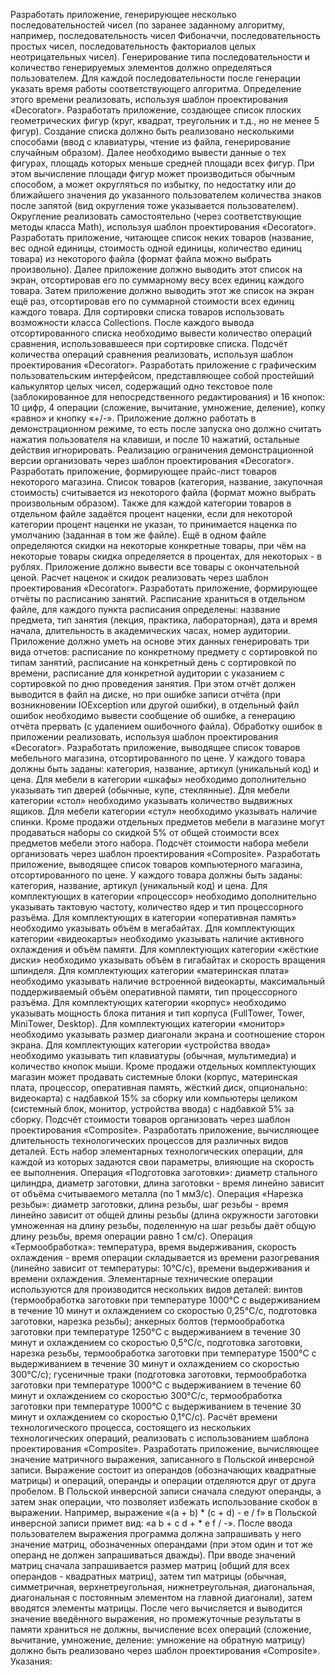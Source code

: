 Разработать приложение, генерирующее несколько последовательностей чисел (по заранее заданному алгоритму, например, последовательность чисел Фибоначчи, последовательность простых чисел, последовательность факториалов целых неотрицательных чисел). Генерирование типа последовательности и количество генерируемых элементов должно определяться пользователем. Для каждой последовательности после генерации указать время работы соответствующего алгоритма. Определение этого времени реализовать, используя шаблон проектирования «Decorator».
Разработать приложение, создающее список плоских геометрических фигур (круг, квадрат, треугольник и т.д., но не менее 5 фигур). Создание списка должно быть реализовано несколькими способами (ввод с клавиатуры, чтение из файла, генерирование случайным образом). Далее необходимо вывести данные о тех фигурах, площадь которых меньше средней площади всех фигур. При этом вычисление площади фигур может производиться обычным способом, а может округляться по избытку, по недостатку или до ближайшего значения до указанного пользователем количества знаков после запятой (вид округления тоже указывается пользователем). Округление реализовать самостоятельно (через соответствующие методы класса Math), используя шаблон проектирования «Decorator».
Разработать приложение, читающее список неких товаров (название, вес одной единицы, стоимость одной единицы, количество единиц товара) из некоторого файла (формат файла можно выбрать произвольно). Далее приложение должно выводить этот список на экран, отсортировав его по суммарному весу всех единиц каждого товара. Затем приложение должно выводить этот же список на экран ещё раз, отсортировав его по суммарной стоимости всех единиц каждого товара. Для сортировки списка товаров использовать возможности класса Collections. После каждого вывода отсортированного списка необходимо вывести количество операций сравнения, использовавшееся при сортировке списка. Подсчёт количества операций сравнения реализовать, используя шаблон проектирования «Decorator».
Разработать приложение с графическим пользовательским интерфейсом, представляющее собой простейший калькулятор целых чисел, содержащий одно текстовое поле (заблокированное для непосредственного редактирования) и 16 кнопок: 10 цифр, 4 операции (сложение, вычитание, умножение, деление), копку «равно» и кнопку «+/-». Приложение должно работать в демонстрационном режиме, то есть после запуска оно должно считать нажатия пользователя на клавиши, и после 10 нажатий, остальные действия игнорировать. Реализацию ограничения демонстрационной версии организовать через шаблон проектирования «Decorator».
Разработать приложение, формирующее прайс-лист товаров некоторого магазина. Список товаров (категория, название, закупочная стоимость) считывается из некоторого файла (формат можно выбрать произвольным образом). Также для каждой категории товаров в отдельном файле задаётся процент наценки, если для некоторой категории процент наценки не указан, то принимается наценка по умолчанию (заданная в том же файле). Ещё в одном файле определяются скидки на некоторые конкретные товары, при чём на некоторые товары скидка определяется в процентах, для некоторых - в рублях. Приложение должно вывести все товары с окончательной ценой. Расчет наценок и скидок реализовать через шаблон проектирования «Decorator».
Разработать приложение, формирующее отчёты по расписанию занятий. Расписание храниться в отдельном файле, для каждого пункта расписания определены: название предмета, тип занятия (лекция, практика, лабораторная), дата и время начала, длительность в академических часах, номер аудитории. Приложение должно уметь на основе этих данных генерировать три вида отчетов: расписание по конкретному предмету с сортировкой по типам занятий, расписание на конкретный день с сортировкой по времени, расписание для конкретной аудитории с указанием с сортировкой по дню проведения занятия. При этом отчёт должен выводится в файл на диске, но при ошибке записи отчёта (при возникновении IOException или другой ошибки), в отдельный файл ошибок необходимо вывести сообщение об ошибке, а генерацию отчёта прервать (с удалением ошибочного файла). Обработку ошибок в приложении реализовать, используя шаблон проектирования «Decorator».
Разработать приложение, выводящее список товаров мебельного магазина, отсортированного по цене. У каждого товара должны быть заданы: категория, название, артикул (уникальный код) и цена. Для мебели в категории «шкафы» необходимо дополнительно указывать тип дверей (обычные, купе, стеклянные). Для мебели категории «стол» необходимо указывать количество выдвижных ящиков. Для мебели категории «стул» необходимо указывать наличие спинки. Кроме продажи отдельных предметов мебели в магазине могут продаваться наборы со скидкой 5% от общей стоимости всех предметов мебели этого набора. Подсчёт стоимости набора мебели организовать через шаблон проектирования «Composite».
Разработать приложение, выводящее список товаров компьютерного магазина, отсортированного по цене. У каждого товара должны быть заданы: категория, название, артикул (уникальный код) и цена. Для комплектующих в категории «процессор» необходимо дополнительно указывать тактовую частоту, количество ядер и тип процессорного разъёма. Для комплектующих в категории «оперативная память» необходимо указывать объём в мегабайтах. Для комплектующих категории «видеокарты» необходимо указывать наличие активного охлаждения и объём памяти. Для комплектующих категории «жёсткие диски» необходимо указывать объём в гигабайтах и скорость вращения шпинделя. Для комплектующих категории «материнская плата» необходимо указывать наличие встроенной видеокарты, максимальный поддерживаемый объём оперативной памяти, тип процессорного разъёма. Для комплектующих категории «корпус» необходимо указывать мощность блока питания и тип корпуса (FullTower, Tower, MiniTower, Desktop). Для комплектующих категории «монитор» необходимо указывать размер диагонали экрана и соотношение сторон экрана. Для комплектующих категории «устройства ввода» необходимо указывать тип клавиатуры (обычная, мультимедиа) и количество кнопок мыши. Кроме продажи отдельных комплектующих магазин может продавать системные блоки (корпус, материнская плата, процессор, оперативная память, жёсткий диск, опционально: видеокарта) с надбавкой 15% за сборку или компьютеры целиком (системный блок, монитор, устройства ввода) с надбавкой 5% за сборку. Подсчёт стоимости товаров организовать через шаблон проектирования «Composite».
Разработать приложение, вычисляющее длительность технологических процессов для различных видов деталей. Есть набор элементарных технологических операции, для каждой из которых задаются свои параметры, влияющие на скорость ее выполнения. Операция «Подготовка заготовки»: диаметр стального цилиндра, диаметр заготовки, длина заготовки - время линейно зависит от объёма считываемого металла (по 1 мм3/с). Операция «Нарезка резьбы»: диаметр заготовки, длина резьбы, шаг резьбы - время линейно зависит от общей длины резьбы (длина окружности заготовки умноженная на длину резьбы, поделенную на шаг резьбы даёт общую длину резьбы, время операции равно 1 см/с). Операция «Термообработка»: температура, время выдерживания, скорость охлаждения - время операции складывается из времени разогревания (линейно зависит от температуры: 10°C/с), времени выдерживания и времени охлаждения. Элементарные технические операции используются для производится нескольких видов деталей: винтов (термообработка заготовки при температуре 1000°C с выдерживанием в течение 10 минут и охлаждением со скоростью 0,25°C/с, подготовка заготовки, нарезка резьбы); анкерных болтов (термообработка заготовки при температуре 1250°C с выдерживанием в течение 30 минут и охлаждением со скоростью 0,5°C/с, подготовка заготовки, нарезка резьбы, термообработка заготовки при температуре 1500°C с выдерживанием в течение 30 минут и охлаждением со скоростью 300°C/с); гусеничные траки (подготовка заготовки, термообработка заготовки при температуре 1000°C с выдерживанием в течение 60 минут и охлаждением со скоростью 300°C/с, термообработка заготовки при температуре 1000°C с выдерживанием в течение 30 минут и охлаждением со скоростью 0,1°C/с). Расчёт времени технологического процесса, состоящего из нескольких технологических операций, реализовать с использованием шаблона проектирования «Composite».
Разработать приложение, вычисляющее значение матричного выражения, записанного в Польской инверсной записи. Выражение состоит из операндов (обозначающих квадратные матрицы) и операций, операнды и операции отделяются друг от друга пробелом. В Польской инверсной записи сначала следуют операнды, а затем знак операции, что позволяет избежать использование скобок в выражении. Например, выражение «(a + b) * (c + d) - e / f» в Польской инверсной записи примет вид: «a b + c d + * e f / -». После ввода пользователем выражения программа должна запрашивать у него значение матриц, обозначенных операндами (при этом один и тот же операнд не должен запрашиваться дважды). При вводе значений матриц сначала запрашивается размер матриц (общий для всех операндов - квадратных матриц), затем тип матрицы (обычная, симметричная, верхнетреугольная, нижнетреугольная, диагональная, диагональная с постоянным элементом на главной диагонали), затем вводятся элементы матрицы. После чего вычисляется и выводится значение введённого выражения, но промежуточные результаты в памяти храниться не должны, вычисление всех операций (сложение, вычитание, умножение, деление: умножение на обратную матрицу) должно быть реализовано через шаблон проектирования «Composite».
Указания: 
